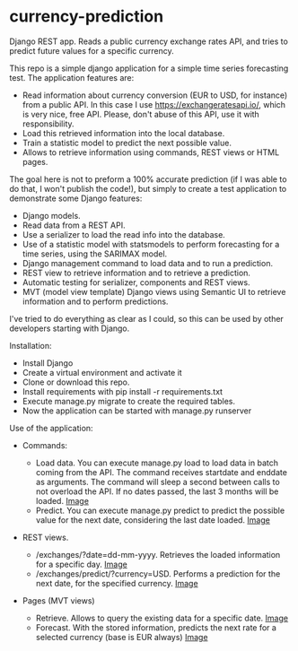 # currency-prediction
Django REST app. Reads a public currency exchange rates API, and tries to predict future values for a specific currency.

This repo is a simple django application for a simple time series forecasting test. The application features are:

- Read information about currency conversion (EUR to USD, for instance) from a public API. In this case I use https://exchangeratesapi.io/, which is very nice, free API. Please, don't abuse of this API, use it with responsibility.
- Load this retrieved information into the local database.
- Train a statistic model to predict the next possible value.
- Allows to retrieve information using commands, REST views or HTML pages.

The goal here is not to preform a 100% accurate prediction (if I was able to do that, I won't publish the code!), but simply to create a test application to demonstrate some Django features:

- Django models.
- Read data from a REST API.
- Use a serializer to load the read info into the database.
- Use of a statistic model with statsmodels to perform forecasting for a time series, using the SARIMAX model.
- Django management command to load data and to run a prediction.
- REST view to retrieve information and to retrieve a prediction.
- Automatic testing for serializer, components and REST views.
- MVT (model view template) Django views using Semantic UI to retrieve information and to perform predictions.

I've tried to do everything as clear as I could, so this can be used by other developers starting with Django.

Installation:

- Install Django
- Create a virtual environment and activate it
- Clone or download this repo.
- Install requirements with pip install -r requirements.txt
- Execute manage.py migrate to create the required tables.
- Now the application can be started with manage.py runserver

Use of the application:

- Commands:
	- Load data. You can execute manage.py load to load data in batch coming from the API. The command receives startdate and enddate as arguments. The command will sleep a second between calls to not overload the API. If no dates passed, the last 3 months will be loaded. [Image](./doc_images/load_command.png)
	- Predict. You can execute manage.py predict to predict the possible value for the next date, considering the last date loaded. [Image](./doc_images/predict_command.png)

- REST views.
	- /exchanges/?date=dd-mm-yyyy. Retrieves the loaded information for a specific day. [Image](./doc_images/retrieve_rest.png)
	- /exchanges/predict/?currency=USD. Performs a prediction for the next date, for the specified currency. [Image](./doc_images/predict_rest.png)

- Pages (MVT views)
	- Retrieve. Allows to query the existing data for a specific date. [Image](./doc_images/retrieve_page.png)
	- Forecast. With the stored information, predicts the next rate for a selected currency (base is EUR always)
	[Image](./doc_images/forecast_page.png)

